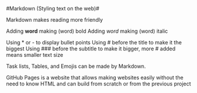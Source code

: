 #Markdown (Styling text on the web)#

Markdown makes reading more friendly 

Adding **word** making (word) bold
Adding *word* making (word) italic


Using * or - to display bullet points
Using # before the title to make it the biggest
Using ### before the subtitle to make it bigger, more # added means smaller text size

Task lists, Tables, and Emojis can be made by Markdown.

GitHub Pages is a website that allows making websites easily without the need to know HTML and can build from scratch or from the previous project
